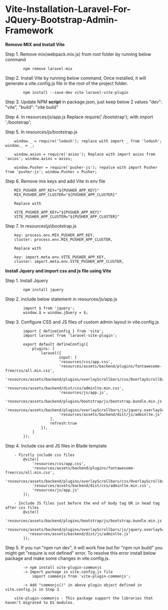 # Vite-Installation-Laravel-For-JQuery-Bootstrap-Admin-Framework

**Remove MIX and Install Vite**

Step 1. Remove mix(webpack.mix.js) from root folder by running below command

		    npm remove laravel-mix

Step 2. Install Vite by running below command, Once installed, it will generate a vite.config.js file in the root of the project folder.

		    npm install --save-dev vite laravel-vite-plugin

Step 3. Update NPM **script** in package.json, just keep below 2 values
	   	"dev": "vite",
		"build": "vite build"

Step 4. In resources/js/app.js
		Replace require('./bootstrap'); with import './bootstrap';

Step 5. In resources/js/bootstrap.js

		window._ = require('lodash'); replace with import _ from 'lodash'; window._ = _;
		
		window.axios = require('axios'); Replace with import axios from 'axios'; window.axios = axios;

		window.Pusher = require('pusher-js'); repalce with import Pusher from 'pusher-js'; window.Pusher = Pusher; 

Step 6. Remove mix keys and add Vite in env file

		MIX_PUSHER_APP_KEY="${PUSHER_APP_KEY}"
 		MIX_PUSHER_APP_CLUSTER="${PUSHER_APP_CLUSTER}"

 		Replace with
 		
		VITE_PUSHER_APP_KEY="${PUSHER_APP_KEY}"	
		VITE_PUSHER_APP_CLUSTER="${PUSHER_APP_CLUSTER}"
		

Step 7. In resources\js\bootstrap.js

		key: process.env.MIX_PUSHER_APP_KEY,
		cluster: process.env.MIX_PUSHER_APP_CLUSTER,
		
		Replace with
		
		key: import.meta.env.VITE_PUSHER_APP_KEY,
		cluster: import.meta.env.VITE_PUSHER_APP_CLUSTER,

**Install Jquery and import css and js file using Vite**

Step 1. Install Jquery

		    npm install jquery
	
Step 2. include below statement in resources/js/app.js

			import $ from 'jquery';
		    window.$ = window.jQuery = $;
	
Step 3. Configure CSS and JS files of custom admin layout in vite.config.js
	
	      	import { defineConfig } from 'vite';
	      	import laravel from 'laravel-vite-plugin';
	 
	      	export default defineConfig({
	      		plugins: [
	      			laravel({
	      					input: [
	      					'resources/css/app.css',
	      					'resources/assets/backend/plugins/fontawesome-free/css/all.min.css',
	      					'resources/assets/backend/plugins/overlayScrollbars/css/OverlayScrollbars.min.css',
	      					'resources/assets/backend/dist/css/adminlte.min.css',
	      					'resources/js/app.js',
	      					'resources/assets/backend/plugins/bootstrap/js/bootstrap.bundle.min.js',
	      					'resources/assets/backend/plugins/overlayScrollbars/js/jquery.overlayScrollbars.min.js',
	      					'resources/assets/backend/dist/js/adminlte.js'
	      				],
	      				refresh:true
	      			}),
	      		]
	      	});

Step 4. Include css and JS files in Blade template 
	
      	- Firstly include css files
      		@vite([
      			'resources/css/app.css',
      			'resources/assets/backend/plugins/fontawesome-free/css/all.min.css',
      			'resources/assets/backend/plugins/overlayScrollbars/css/OverlayScrollbars.min.css',
      			'resources/assets/backend/dist/css/adminlte.min.css',
      			'resources/js/app.js'
      		]);
      	  
      	- Include JS files just before the end of body tag OR in head tag after css files
      		@vite([
      		  'resources/assets/backend/plugins/bootstrap/js/bootstrap.bundle.min.js',
      		  'resources/assets/backend/plugins/overlayScrollbars/js/jquery.overlayScrollbars.min.js',
      		  'resources/assets/backend/dist/js/adminlte.js'
      		]);
	
Step 5. If you run "npm run dev", it will work fine but for "npm run build" you might get "require is not defined" error. 
		    To resolve this error install below package and make some changes in vite.config.js.
		
    		-> npm install vite-plugin-commonjs
    		-> Import package in vite.config.js file
    			import commonjs from 'vite-plugin-commonjs';
    			
    		-> Add "commonjs()" in above plugin object defined in vite.config.js in Step 3

        vite-plugin-commonjs - This package support the libraries that haven’t migrated to ES modules.
